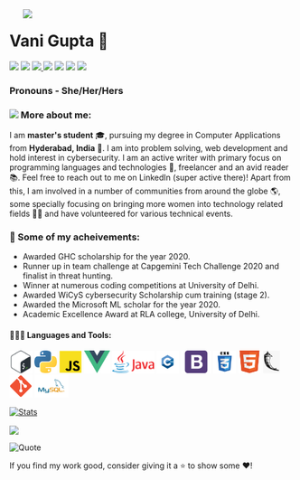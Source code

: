 
<img align='right' src='Entry.gif' width='480"'>

# Vani Gupta :unicorn:
  
  [<img src="https://img.icons8.com/color/48/000000/linkedin.png" width="3.5%"/>](https://www.linkedin.com/in/vanigupta20024/)
  [<img src="https://img.icons8.com/bubbles/50/4a90e2/domain.png" width="3.5%"/>](https://vanigupta20024.github.io)
  <a href="mailto:topcoder69@gmail.com"> <img src="https://img.icons8.com/fluent/48/000000/gmail.png" width="3.5%"/> </a>
  [<img src="https://img.icons8.com/fluent/48/4a90e2/github.png" width="3.5%"/>](https://github.com/vanigupta20024)
  [<img src="https://img.icons8.com/color/48/000000/twitter.png" width="3.5%"/>](https://twitter.com/VaniGupta24)
  [<img src="https://img.icons8.com/color/48/4a90e2/GeeksforGeeks.png" width="3.5%"/>](https://auth.geeksforgeeks.org/user/vanigupta20024/articles)
  [<img src="https://img.icons8.com/color/48/000000/stackoverflow.png"/>](https://stackoverflow.com/users/12706049/vani-gupta)
  
  ### Pronouns - She/Her/Hers
  
  ### <img src="https://img.icons8.com/emoji/48/000000/woman-technologyst.png"/> More about me:
  
  I am **master's student** :mortar_board:, pursuing my degree in Computer Applications from **Hyderabad, India** :school:. I am into problem solving, web development and hold interest in cybersecurity. I am an active writer with primary focus on programming languages and technologies :memo:, freelancer and an avid reader :books:. Feel free to reach out to me on LinkedIn (super active there)! Apart from this, I am involved in a number of communities from around the globe :earth_americas:, some specially focusing on bringing more women into technology related fields :woman_scientist: and have volunteered for various technical events.
  
  ### :1st_place_medal: Some of my acheivements:
  
  * Awarded GHC scholarship for the year 2020.
  * Runner up in team challenge at Capgemini Tech Challenge 2020 and finalist in threat hunting.
  * Winner at numerous coding competitions at University of Delhi.
  * Awarded WiCyS cybersecurity Scholarship cum training (stage 2).
  * Awarded the Microsoft ML scholar for the year 2020.
  * Academic Excellence Award at RLA college, University of Delhi.
  
  #### 👨🏻‍💻 Languages and Tools: <br />
  <code><img height="40" src="https://github.com/vanigupta20024/vanigupta20024/blob/main/images/bash.png"></code>
  <code><img height="40" src="https://github.com/vanigupta20024/vanigupta20024/blob/main/images/python.png"></code>
  <code><img height="40" src="https://github.com/vanigupta20024/vanigupta20024/blob/main/images/js.png"></code>
  <code><img height="40" src="https://github.com/vanigupta20024/vanigupta20024/blob/main/images/vue.png"></code>
  <code><img height="40" src="https://github.com/vanigupta20024/vanigupta20024/blob/main/images/java.png"></code>
  <code><img height="40" src="https://github.com/vanigupta20024/vanigupta20024/blob/main/images/cpp.png"></code>
  <code><img height="40" src="https://github.com/vanigupta20024/vanigupta20024/blob/main/images/bootstrap.png"></code>
  <code><img height="40" src="https://github.com/vanigupta20024/vanigupta20024/blob/main/images/css.png"></code>
  <code><img height="40" src="https://github.com/vanigupta20024/vanigupta20024/blob/main/images/html.png"></code>
  <code><img height="40" src="https://github.com/vanigupta20024/vanigupta20024/blob/main/images/flask.png"></code>
  <code><img height="40" src="https://github.com/vanigupta20024/vanigupta20024/blob/main/images/git.png"></code>
  <code><img height="40" src="https://github.com/vanigupta20024/vanigupta20024/blob/main/images/sql.png"></code>

  
  [![Stats](https://github-readme-stats.vercel.app/api?username=vanigupta20024&show_icons=true&theme=radical)](https://github-readme-stats.vercel.app/api?username=vanigupta20024&show_icons=true&theme=radical)&nbsp; &nbsp; &nbsp; &nbsp; &nbsp; &nbsp; &nbsp; &nbsp; &nbsp; &nbsp; 
  
  
  <img height=175 align="center" src="https://github-readme-stats.vercel.app/api/top-langs/?username=vanigupta20024&hide=c%23,powershell,java&title_color=2aa889&text_color=99d1ce&icon_color=2bbc8a&bg_color=0c1014&langs_count=8&layout=compact" />
  
  
![Quote](https://github-readme-quotes.herokuapp.com/quote?theme=dark)

 If you find my work good, consider giving it a ⭐ to show some ❤️!
